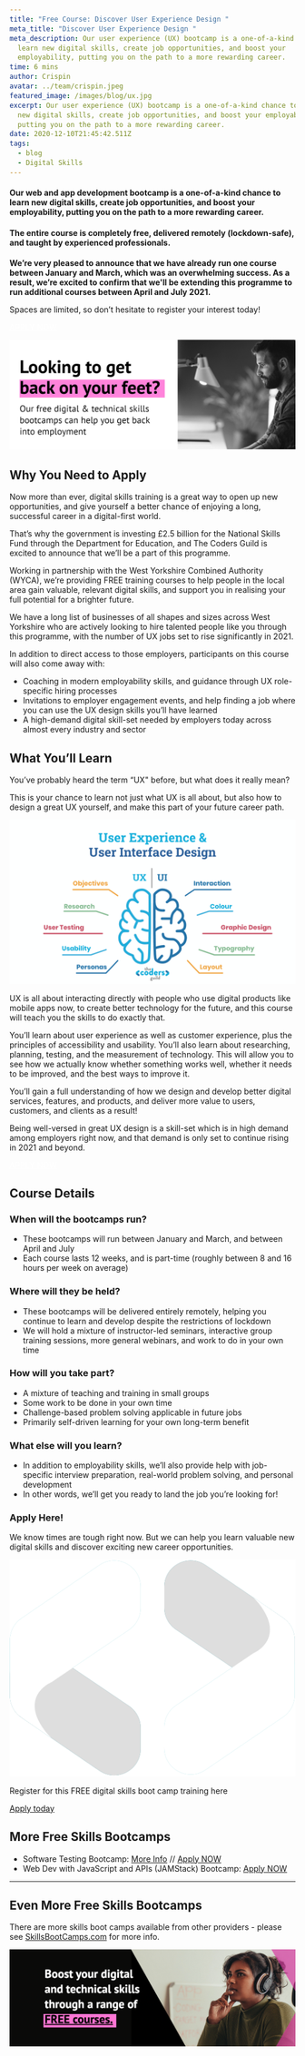 ```yaml
---
title: "Free Course: Discover User Experience Design "
meta_title: "Discover User Experience Design "
meta_description: Our user experience (UX) bootcamp is a one-of-a-kind chance to
  learn new digital skills, create job opportunities, and boost your
  employability, putting you on the path to a more rewarding career.
time: 6 mins
author: Crispin
avatar: ../team/crispin.jpeg
featured_image: /images/blog/ux.jpg
excerpt: Our user experience (UX) bootcamp is a one-of-a-kind chance to learn
  new digital skills, create job opportunities, and boost your employability,
  putting you on the path to a more rewarding career.
date: 2020-12-10T21:45:42.511Z
tags:
  - blog
  - Digital Skills
---
```

#### Our web and app development bootcamp is a one-of-a-kind chance to learn new digital skills, create job opportunities, and boost your employability, putting you on the path to a more rewarding career. 

#### The entire course is completely free, delivered remotely (lockdown-safe), and taught by experienced professionals.

**We’re very pleased to announce that we have already run one course between January and March, which was an overwhelming success. As a result, we’re excited to confirm that we'll be extending this programme to run additional courses between April and July 2021.** 

Spaces are limited, so don’t hesitate to register your interest today!  

<a href="https://skills-bootcamp-ux.tcg.camp/apply" class="mt-auto inline-block py-2 px-4 bg-blue-200 text-white text-md font-bold font-heading rounded text-white" style="color: white">APPLY NOW <i class="align-middle ml-2 text-white fas fa-angle-right text-md leading-md" aria-hidden="true"></i></a>

![Looking to get back on your feet? WYCA Skills Bootcamps - Man studies from his laptop](/images/blog/4.jpg "WYCA Skills Bootcamps")

## Why You Need to Apply

Now more than ever, digital skills training is a great way to open up new opportunities, and give yourself a better chance of enjoying a long, successful career in a digital-first world.

That’s why the government is investing £2.5 billion for the National Skills Fund through the Department for Education, and The Coders Guild is excited to announce that we’ll be a part of this programme. 

Working in partnership with the West Yorkshire Combined Authority (WYCA), we’re providing FREE training courses to help people in the local area gain valuable, relevant digital skills, and support you in realising your full potential for a brighter future. 

We have a long list of businesses of all shapes and sizes across West Yorkshire who are actively looking to hire talented people like you through this programme, with the number of UX jobs set to rise significantly in 2021.

In addition to direct access to those employers, participants on this course will also come away with: 

* Coaching in modern employability skills, and guidance through UX role-specific hiring processes
* Invitations to employer engagement events, and help finding a job where you can use the UX design skills you’ll have learned 
* A high-demand digital skill-set needed by employers today across almost every industry and sector

## What You’ll Learn

You’ve probably heard the term “UX" before, but what does it really mean?  

This is your chance to learn not just what UX is all about, but also how to design a great UX yourself, and make this part of your future career path. 

![User Experience (UX) Vs User Interface Design (UI) UX is things like objectives, research, testing, usability, personas - UI design is interaction, layouts, colour, graphics, typography](/images/blog/ux-ui.png)

UX is all about interacting directly with people who use digital products like mobile apps now, to create better technology for the future, and this course will teach you the skills to do exactly that.

You’ll learn about user experience as well as customer experience, plus the principles of accessibility and usability. You’ll also learn about researching, planning, testing, and the measurement of technology. This will allow you to see how we actually know whether something works well, whether it needs to be improved, and the best ways to improve it. 

You’ll gain a full understanding of how we design and develop better digital services, features, and products, and deliver more value to users, customers, and clients as a result!

Being well-versed in great UX design is a skill-set which is in high demand among employers right now, and that demand is only set to continue rising in 2021 and beyond.

<a href="https://skills-bootcamp-ux.tcg.camp/apply" class="mt-auto inline-block py-2 px-4 bg-blue-200 text-white text-md font-bold font-heading rounded text-white" style="color: white">APPLY NOW <i class="align-middle ml-2 text-white fas fa-angle-right text-md leading-md" aria-hidden="true"></i></a>

## Course Details

### **When will the bootcamps run?**

* These bootcamps will run between January and March, and between April and July
* Each course lasts 12 weeks, and is part-time (roughly between 8 and 16 hours per week on average) 

### Where will they be held? 

* These bootcamps will be delivered entirely remotely, helping you continue to learn and develop despite the restrictions of lockdown 
* We will hold a mixture of instructor-led seminars, interactive group training sessions, more general webinars, and work to do in your own time

### How will you take part? 

* A mixture of teaching and training in small groups 
* Some work to be done in your own time 
* Challenge-based problem solving applicable in future jobs 
* Primarily self-driven learning for your own long-term benefit

### What else will you learn? 

* In addition to employability skills, we’ll also provide help with job-specific interview preparation, real-world problem solving, and personal development
* In other words, we’ll get you ready to land the job you’re looking for! 

### Apply Here! 

We know times are tough right now. But we can help you learn valuable new digital skills and discover exciting new career opportunities. 

<div class="md:my-24 my-14">
<div class="rounded bg-blue-200 lg:p-4 py-8 px-6 flex lg:flex-row flex-col get-in-touch items-center"><div class="lg:mr-4 lg:mb-0 mb-6"><img class="h-10 w-10 block" alt="" src="/images/logo/TGC_Square_Logo_White.svg"></div><div class="cta__text"><p class="text-lg leading-xl font-bold text-white text-center lg:text-left lg:mb-0 mb-6">
Register for this FREE digital skills boot camp training here
</p></div>
<div class="lg:ml-auto"><a href="https://skills-bootcamp-ux.tcg.camp/apply" class=" text-md leading-sm text-blue-200 bg-white py-2 px-4 font-heading font-bold rounded whitespace-no-wrap" >
Apply today
<i class="fas fa-angle-right text-md leading-sm text-blue-200 ml-2" aria-hidden="true"></i></a></div></div></div>

## More Free Skills Bootcamps

* Software Testing Bootcamp: [More Info](/blog/try-yourself-out-as-a-software-testing-professional/) // [Apply NOW](https://skills-bootcamp-ux.tcg.camp/apply/)
* Web Dev with JavaScript and APIs (JAMStack) Bootcamp: [Apply NOW](https://skills-bootcamp-jamstack.tcg.camp/apply/)

- - -

## Even More Free Skills Bootcamps

There are more skills boot camps available from other providers - please see [SkillsBootCamps.com](https://www.skillsbootcamps.com/) for more info.

![Woman looks thoughtful while listening to headphones "Boost your Digital and Technical skills with FREE boot camps](/images/blog/screenshot-2020-12-11-at-15.36.46.png "Skills Bootcamps from WYCA")